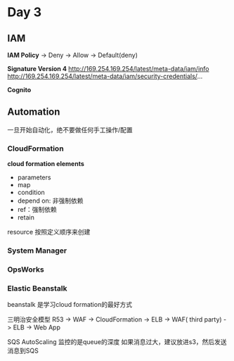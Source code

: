 # Day 3
## IAM
**IAM Policy**
-> Deny -> Allow -> Default(deny)

**Signature Version 4**
http://169.254.169.254/latest/meta-data/iam/info
http://169.254.169.254/latest/meta-data/iam/security-credentials/...

**Cognito**

## Automation
一旦开始自动化，绝不要做任何手工操作/配置

### CloudFormation
**cloud formation elements**
- parameters
- map
- condition
- depend on: 非强制依赖
- ref：强制依赖
- retain

resource 按照定义顺序来创建

### System Manager
### OpsWorks
### Elastic Beanstalk
beanstalk 是学习cloud formation的最好方式

三明治安全模型
R53 -> WAF -> CloudFormation -> ELB -> WAF( third party) -> ELB -> Web App


SQS
AutoScaling 监控的是queue的深度
如果消息过大，建议放进s3，然后发送消息到SQS


<!--stackedit_data:
eyJoaXN0b3J5IjpbLTkxMDM5NTMxMSwyNzEyNzgwMTksODg4Mj
g5MTUsMjAxOTY2MzE4NCwtNzYwMjE0NzE0LC0xMzUxNDEzNTI5
LC0xNDAyMTU4MzgzLDEwOTIyNDY2NzUsLTI4Mzk2ODExMyw2Nj
UyMjk0NjcsMTc4MTQ3Njc0NCwtNzIyNzU5MTk2LDY4NjgxNzgz
Niw0NDE5NDE1NiwtMjE0MDU2NjI3NV19
-->